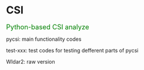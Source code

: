 # CSI

<font size=4 color='green'>Python-based CSI analyze</font>

pycsi: main functionality codes

test-xxx: test codes for testing defferent parts of pycsi

WIdar2: raw version
